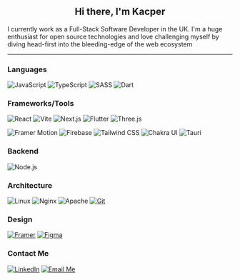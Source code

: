 <h2 align="center">Hi there, I'm Kacper
</h2>

<p>I currently work as a Full-Stack Software Developer in the UK. I'm a huge enthusiast for open source technologies and love challenging myself by diving head-first into the bleeding-edge of the web ecosystem</p>

<hr>

### Languages
![JavaScript](https://img.shields.io/badge/JavaScript-F7DF1E?style=flat-square&logo=javascript&logoColor=black)
![TypeScript](https://img.shields.io/badge/TypeScript-007ACC?style=flat-square&logo=typescript&logoColor=white)
![SASS](https://img.shields.io/badge/SASS-CC6699?style=flat-square&logo=sass&logoColor=white)
![Dart](https://img.shields.io/badge/Dart-0175C2?style=flat-square&logo=dart&logoColor=white)


### Frameworks/Tools
![React](https://img.shields.io/badge/React-61DAFB?style=flat-square&logo=react&logoColor=white)
![Vite](https://img.shields.io/badge/Vite-646CFF?style=flat-square&logo=vite&logoColor=white)
![Next.js](https://img.shields.io/badge/Next.js-000000?style=flat-square&logo=next.js&logoColor=white)
![Flutter](https://img.shields.io/badge/Flutter-02569B?style=flat-square&logo=flutter&logoColor=white)
![Three.js](https://img.shields.io/badge/Three.js-000000?style=flat-square&logo=three.js&logoColor=white)

![Framer Motion](https://img.shields.io/badge/Framer%20Motion-0055FF?style=flat-square&logo=framer&logoColor=white)
![Firebase](https://img.shields.io/badge/Firebase-FFCA28?style=flat-square&logo=firebase&logoColor=white)
![Tailwind CSS](https://img.shields.io/badge/Tailwind%20CSS-38B2AC?style=flat-square&logo=tailwind-css&logoColor=white)
![Chakra UI](https://img.shields.io/badge/Chakra%20UI-319795?style=flat-square&logo=chakra-ui&logoColor=white)
![Tauri](https://img.shields.io/badge/Tauri-684D62?style=flat-square&logo=tauri&logoColor=white)


### Backend
![Node.js](https://img.shields.io/badge/Node.js-339933?style=flat-square&logo=node.js&logoColor=white)

### Architecture
![Linux](https://img.shields.io/badge/Linux-FCC624?style=flat-square&logo=linux&logoColor=white)
![Nginx](https://img.shields.io/badge/Nginx-009639?style=flat-square&logo=nginx&logoColor=white)
![Apache](https://img.shields.io/badge/Apache-D22128?style=flat-square&logo=apache&logoColor=white)
[![Git](https://img.shields.io/badge/Git-F05032?style=flat-square&logo=git&logoColor=white)](https://git-scm.com/)

### Design
[![Framer](https://img.shields.io/badge/Framer-0055FF?style=flat-square&logo=framer&logoColor=white)](https://www.framer.com/)
[![Figma](https://img.shields.io/badge/Figma-F24E1E?style=flat-square&logo=figma&logoColor=white)](https://www.figma.com/)


### Contact Me
[![LinkedIn](https://img.shields.io/badge/LinkedIn-Kacper%20Daniel-blue?style=flat-square&logo=linkedin)](https://www.linkedin.com/in/kacperdaniel/)
[![Email Me](https://img.shields.io/badge/Email-Me-D14836?style=flat-square&logo=email&logoColor=white)](mailto:your_email@example.com)
